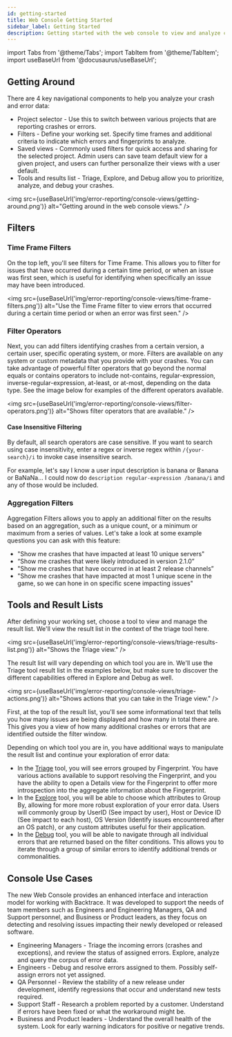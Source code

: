 ```yaml
---
id: getting-started
title: Web Console Getting Started
sidebar_label: Getting Started
description: Getting started with the web console to view and analyze crash and error data.
---
```

import Tabs from '@theme/Tabs';
import TabItem from '@theme/TabItem';
import useBaseUrl from '@docusaurus/useBaseUrl';

## Getting Around
There are 4 key navigational components to help you analyze your crash and error data:
- Project selector - Use this to switch between various projects that are reporting crashes or errors.
- Filters - Define your working set. Specify time frames and additional criteria to indicate which errors and fingerprints to analyze.
- Saved views - Commonly used filters for quick access and sharing for the selected project. Admin users can save team default view for a given project, and users can further personalize their views with a user default.
- Tools and results list - Triage, Explore, and Debug allow you to prioritize, analyze, and debug your crashes.

<img src={useBaseUrl('img/error-reporting/console-views/getting-around.png')} alt="Getting around in the web console views." />

## Filters
### Time Frame Filters
On the top left, you'll see filters for Time Frame. This allows you to filter for issues that have occurred during a certain time period, or when an issue was first seen, which is useful for identifying when specifically an issue may have been introduced.

<img src={useBaseUrl('img/error-reporting/console-views/time-frame-filters.png')} alt="Use the Time Frame filter to view errors that occurred during a certain time period or when an error was first seen." />

### Filter Operators
Next, you can add filters identifying crashes from a certain version, a certain user, specific operating system, or more. Filters are available on any system or custom metadata that you provide with your crashes. You can take advantage of powerful filter operators that go beyond the normal equals or contains operators to include not-contains, regular-expression, inverse-regular-expression, at-least, or at-most, depending on the data type. See the image below for examples of the different operators available.

<img src={useBaseUrl('img/error-reporting/console-views/filter-operators.png')} alt="Shows filter operators that are available." />

#### Case Insensitive Filtering
By default, all search operators are case sensitive. If you want to search using case insensitivity, enter a regex or inverse regex within `/{your-search}/i` to invoke case insensitive search.

For example, let's say I know a user input description is banana or Banana or BaNaNa... I could now do `description regular-expression /banana/i` and any of those would be included.

### Aggregation Filters
Aggregation Filters allows you to apply an additional filter on the results based on an aggregation, such as a unique count, or a minimum or maximum from a series of values. Let's take a look at some example questions you can ask with this feature:
- "Show me crashes that have impacted at least 10 unique servers"
- “Show me crashes that were likely introduced in version 2.1.0”
- "Show me crashes that have occurred in at least 2 release channels”
- "Show me crashes that have impacted at most 1 unique scene in the game, so we can hone in on specific scene impacting issues"

## Tools and Result Lists
After defining your working set, choose a tool to view and manage the result list. We'll view the result list in the context of the triage tool here.

<img src={useBaseUrl('img/error-reporting/console-views/triage-results-list.png')} alt="Shows the Triage view." />

The result list will vary depending on which tool you are in. We'll use the Triage tool result list in the examples below, but make sure to discover the different capabilities offered in Explore and Debug as well.

<img src={useBaseUrl('img/error-reporting/console-views/triage-actions.png')} alt="Shows actions that you can take in the Triage view." />

First, at the top of the result list, you'll see some informational text that tells you how many issues are being displayed and how many in total there are. This gives you a view of how many additional crashes or errors that are identified outside the filter window.

Depending on which tool you are in, you have additional ways to manipulate the result list and continue your exploration of error data:
- In the [Triage](/error-reporting/web-console/triage) tool, you will see errors grouped by Fingerprint. You have various actions available to support resolving the Fingerprint, and you have the ability to open a Details view for the Fingerprint to offer more introspection into the aggregate information about the Fingerprint.
- In the [Explore](/error-reporting/web-console/explore) tool, you will be able to choose which attributes to Group By, allowing for more more robust exploration of your error data. Users will commonly group by UserID (See impact by user), Host or Device ID (See impact to each host), OS Version (Identify issues encountered after an OS patch), or any custom attributes useful for their application.
- In the [Debug](/error-reporting/web-console/debug) tool, you will be able to navigate through all individual errors that are returned based on the filter conditions. This allows you to iterate through a group of similar errors to identify additional trends or commonalities.

## Console Use Cases
The new Web Console provides an enhanced interface and interaction model for working with Backtrace. It was developed to support the needs of team members such as Engineers and Engineering Managers, QA and Support personnel, and Business or Product leaders, as they focus on detecting and resolving issues impacting their newly developed or released software.
- Engineering Managers - Triage the incoming errors (crashes and exceptions), and review the status of assigned errors. Explore, analyze and query the corpus of error data.
- Engineers - Debug and resolve errors assigned to them. Possibly self-assign errors not yet assigned.
- QA Personnel - Review the stability of a new release under development, identify regressions that occur and understand new tests required.
- Support Staff - Research a problem reported by a customer. Understand if errors have been fixed or what the workaround might be.
- Business and Product leaders - Understand the overall health of the system. Look for early warning indicators for positive or negative trends.
